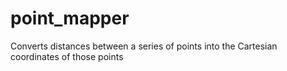 # point_mapper
Converts distances between a series of points into the Cartesian coordinates of those points

